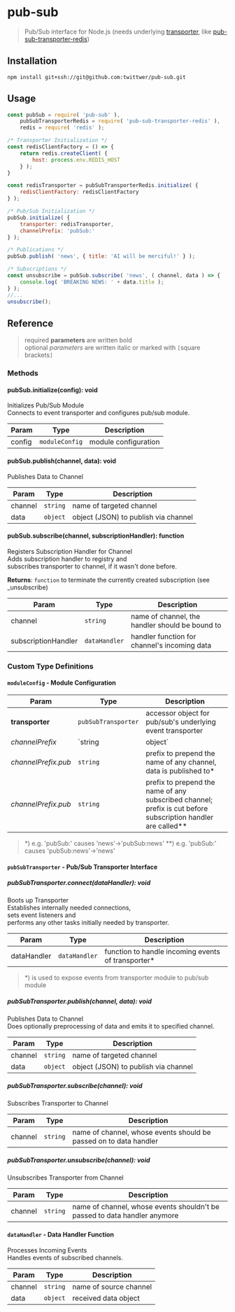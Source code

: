 # pub-sub

> Pub/Sub interface for Node.js (needs underlying [transporter](https://github.com:twittwer/pub-sub#pubsubtransporter---pubsub-transporter-interface), like [pub-sub-transporter-redis](https://github.com:twittwer/pub-sub-transporter-redis))

## Installation

`npm install git+ssh://git@github.com:twittwer/pub-sub.git`

## Usage

```javascript
const pubSub = require( 'pub-sub' ),
    pubSubTransporterRedis = require( 'pub-sub-transporter-redis' ),
    redis = require( 'redis' );

/* Transporter Initialization */
const redisClientFactory = () => {
    return redis.createClient( {
        host: process.env.REDIS_HOST
    } );
}

const redisTransporter = pubSubTransporterRedis.initialize( {
    redisClientFactory: redisClientFactory
} );

/* Pub/Sub Initialization */
pubSub.initialize( {
    transporter: redisTransporter,
    channelPrefix: 'pubSub:'
} );

/* Publications */
pubSub.publish( 'news', { title: 'AI will be merciful!' } );

/* Subscriptions */
const unsubscribe = pubSub.subscribe( 'news', ( channel, data ) => {
    console.log( 'BREAKING NEWS: ' + data.title );
} );
//...
unsubscribe();
```

## Reference

> required **parameters** are written bold  
> optional *parameters* are written italic or marked with `[`square brackets`]`  

### Methods

#### pubSub.initialize(config): void

Initializes Pub/Sub Module  
Connects to event transporter and configures pub/sub module.

| Param  | Type           | Description          |
| ------ | -------------- | -------------------- |
| config | `moduleConfig` | module configuration |

#### pubSub.publish(channel, data): void

Publishes Data to Channel

| Param   | Type     | Description                          |
| ------- | -------- | ------------------------------------ |
| channel | `string` | name of targeted channel             |
| data    | `object` | object (JSON) to publish via channel |

#### pubSub.subscribe(channel, subscriptionHandler): function

Registers Subscription Handler for Channel  
Adds subscription handler to registry and   
subscribes transporter to channel, if it wasn't done before.

**Returns**: `function` to terminate the currently created subscription (see _unsubscribe)

| Param               | Type          | Description                                     |
| ------------------- | ------------- | ----------------------------------------------- |
| channel             | `string`      | name of channel, the handler should be bound to |
| subscriptionHandler | `dataHandler` | handler function for channel's incoming data    |

### Custom Type Definitions

#### `moduleConfig` - Module Configuration

| Param               | Type                | Description                                                                                                  |
| ------------------- | ------------------- | ------------------------------------------------------------------------------------------------------------ |
| **transporter**     | `pubSubTransporter` | accessor object for pub/sub's underlying event transporter                                                   |
| *channelPrefix*     | `string|object`     | shortcut to set channelPrefix.pub and channelPrefix.sub at once                                              |
| *channelPrefix.pub* | `string`            | prefix to prepend the name of any channel, data is published to*                                             |
| *channelPrefix.pub* | `string`            | prefix to prepend the name of any subscribed channel; prefix is cut before subscription handler are called** |

> *) e.g. 'pubSub:' causes 'news'->'pubSub:news'
> **) e.g. 'pubSub:' causes 'pubSub:news'->'news'

#### `pubSubTransporter` - Pub/Sub Transporter Interface

##### pubSubTransporter.connect(dataHandler): void

Boots up Transporter  
Establishes internally needed connections,  
sets event listeners and  
performs any other tasks initially needed by transporter.

| Param       | Type          | Description                                        |
| ----------- | ------------- | -------------------------------------------------- |
| dataHandler | `dataHandler` | function to handle incoming events of transporter* |

> *) is used to expose events from transporter module to pub/sub module

##### pubSubTransporter.publish(channel, data): void

Publishes Data to Channel  
Does optionally preprocessing of data and emits it to specified channel.

| Param   | Type     | Description                          |
| ------- | -------- | ------------------------------------ |
| channel | `string` | name of targeted channel             |
| data    | `object` | object (JSON) to publish via channel |

##### pubSubTransporter.subscribe(channel): void

Subscribes Transporter to Channel

| Param   | Type     | Description                                                       |
| ------- | -------- | ----------------------------------------------------------------- |
| channel | `string` | name of channel, whose events should be passed on to data handler |

##### pubSubTransporter.unsubscribe(channel): void

Unsubscribes Transporter from Channel

| Param   | Type     | Description                                                               |
| ------- | -------- | ------------------------------------------------------------------------- |
| channel | `string` | name of channel, whose events shouldn't be passed to data handler anymore |

#### `dataHandler` - Data Handler Function

Processes Incoming Events  
Handles events of subscribed channels.

| Param   | Type     | Description            |
| ------- | -------- | ---------------------- |
| channel | `string` | name of source channel |
| data    | `object` | received data object   |
